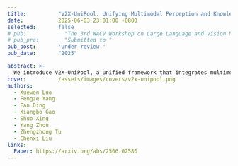 ```yaml
---
title:          "V2X-UniPool: Unifying Multimodal Perception and Knowledge Reasoning for Autonomous Driving"
date:           2025-06-03 23:01:00 +0800
selected:       false
# pub:            "The 3rd WACV Workshop on Large Language and Vision Models for Autonomous Driving (LLVM-AD)"
# pub_pre:        "Submitted to "
pub_post:       'Under review.'
pub_date:       "2025"

abstract: >-
  We introduce V2X-UniPool, a unified framework that integrates multimodal Vehicle-to-Everything (V2X) data into a time-indexed and language-based knowledge pool. By leveraging a dual-query Retrieval-Augmented Generation (RAG) mechanism, which enables retrieval of both static and dynamic knowledge, our system enables ADs to perform accurate, temporally consistent reasoning over both static environment and dynamic traffic context.
cover:          /assets/images/covers/v2x-unipool.png
authors:
  - Xuewen Luo
  - Fengze Yang
  - Fan Ding
  - Xiangbo Gao
  - Shuo Xing
  - Yang Zhou
  - Zhengzhong Tu
  - Chenxi Liu
links:
  Paper: https://arxiv.org/abs/2506.02580
---
```

